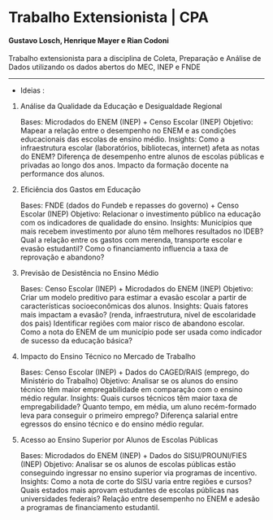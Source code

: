 # Trabalho Extensionista | CPA

#### Gustavo Losch, Henrique Mayer e Rian Codoni
Trabalho extensionista para a disciplina de Coleta, Preparação e Análise de Dados utilizando os dados abertos do MEC, INEP e FNDE

---
- Ideias :

 1. Análise da Qualidade da Educação e Desigualdade Regional

    Bases: Microdados do ENEM (INEP) + Censo Escolar (INEP)
    Objetivo: Mapear a relação entre o desempenho no ENEM e as condições educacionais das escolas de ensino médio.
    Insights:
        Como a infraestrutura escolar (laboratórios, bibliotecas, internet) afeta as notas do ENEM?
        Diferença de desempenho entre alunos de escolas públicas e privadas ao longo dos anos.
        Impacto da formação docente na performance dos alunos.

2. Eficiência dos Gastos em Educação

    Bases: FNDE (dados do Fundeb e repasses do governo) + Censo Escolar (INEP)
    Objetivo: Relacionar o investimento público na educação com os indicadores de qualidade do ensino.
    Insights:
        Municípios que mais recebem investimento por aluno têm melhores resultados no IDEB?
        Qual a relação entre os gastos com merenda, transporte escolar e evasão estudantil?
        Como o financiamento influencia a taxa de reprovação e abandono?

3. Previsão de Desistência no Ensino Médio

    Bases: Censo Escolar (INEP) + Microdados do ENEM (INEP)
    Objetivo: Criar um modelo preditivo para estimar a evasão escolar a partir de características socioeconômicas dos alunos.
    Insights:
        Quais fatores mais impactam a evasão? (renda, infraestrutura, nível de escolaridade dos pais)
        Identificar regiões com maior risco de abandono escolar.
        Como a nota do ENEM de um município pode ser usada como indicador de sucesso da educação básica?

4. Impacto do Ensino Técnico no Mercado de Trabalho

    Bases: Censo Escolar (INEP) + Dados do CAGED/RAIS (emprego, do Ministério do Trabalho)
    Objetivo: Analisar se os alunos do ensino técnico têm maior empregabilidade em comparação com o ensino médio regular.
    Insights:
        Quais cursos técnicos têm maior taxa de empregabilidade?
        Quanto tempo, em média, um aluno recém-formado leva para conseguir o primeiro emprego?
        Diferença salarial entre egressos do ensino técnico e do ensino médio regular.

5. Acesso ao Ensino Superior por Alunos de Escolas Públicas

    Bases: Microdados do ENEM (INEP) + Dados do SISU/PROUNI/FIES (INEP)
    Objetivo: Analisar se os alunos de escolas públicas estão conseguindo ingressar no ensino superior via programas de incentivo.
    Insights:
        Como a nota de corte do SISU varia entre regiões e cursos?
        Quais estados mais aprovam estudantes de escolas públicas nas universidades federais?
        Relação entre desempenho no ENEM e adesão a programas de financiamento estudantil.
